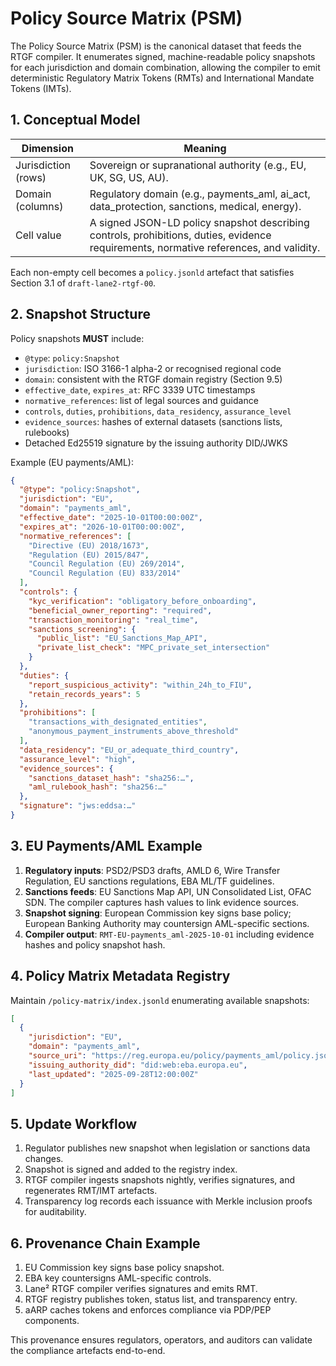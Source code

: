 # Policy Source Matrix (PSM)

The Policy Source Matrix (PSM) is the canonical dataset that feeds the RTGF compiler. It enumerates signed, machine-readable policy snapshots for each jurisdiction and domain combination, allowing the compiler to emit deterministic Regulatory Matrix Tokens (RMTs) and International Mandate Tokens (IMTs).

## 1. Conceptual Model

| Dimension | Meaning |
|-----------|---------|
| Jurisdiction (rows) | Sovereign or supranational authority (e.g., EU, UK, SG, US, AU). |
| Domain (columns) | Regulatory domain (e.g., payments_aml, ai_act, data_protection, sanctions, medical, energy). |
| Cell value | A signed JSON-LD policy snapshot describing controls, prohibitions, duties, evidence requirements, normative references, and validity. |

Each non-empty cell becomes a `policy.jsonld` artefact that satisfies Section 3.1 of `draft-lane2-rtgf-00`.

## 2. Snapshot Structure

Policy snapshots **MUST** include:
- `@type`: `policy:Snapshot`
- `jurisdiction`: ISO 3166-1 alpha-2 or recognised regional code
- `domain`: consistent with the RTGF domain registry (Section 9.5)
- `effective_date`, `expires_at`: RFC 3339 UTC timestamps
- `normative_references`: list of legal sources and guidance
- `controls`, `duties`, `prohibitions`, `data_residency`, `assurance_level`
- `evidence_sources`: hashes of external datasets (sanctions lists, rulebooks)
- Detached Ed25519 signature by the issuing authority DID/JWKS

Example (EU payments/AML):
```json
{
  "@type": "policy:Snapshot",
  "jurisdiction": "EU",
  "domain": "payments_aml",
  "effective_date": "2025-10-01T00:00:00Z",
  "expires_at": "2026-10-01T00:00:00Z",
  "normative_references": [
    "Directive (EU) 2018/1673",
    "Regulation (EU) 2015/847",
    "Council Regulation (EU) 269/2014",
    "Council Regulation (EU) 833/2014"
  ],
  "controls": {
    "kyc_verification": "obligatory_before_onboarding",
    "beneficial_owner_reporting": "required",
    "transaction_monitoring": "real_time",
    "sanctions_screening": {
      "public_list": "EU_Sanctions_Map_API",
      "private_list_check": "MPC_private_set_intersection"
    }
  },
  "duties": {
    "report_suspicious_activity": "within_24h_to_FIU",
    "retain_records_years": 5
  },
  "prohibitions": [
    "transactions_with_designated_entities",
    "anonymous_payment_instruments_above_threshold"
  ],
  "data_residency": "EU_or_adequate_third_country",
  "assurance_level": "high",
  "evidence_sources": {
    "sanctions_dataset_hash": "sha256:…",
    "aml_rulebook_hash": "sha256:…"
  },
  "signature": "jws:eddsa:…"
}
```

## 3. EU Payments/AML Example

1. **Regulatory inputs**: PSD2/PSD3 drafts, AMLD 6, Wire Transfer Regulation, EU sanctions regulations, EBA ML/TF guidelines.
2. **Sanctions feeds**: EU Sanctions Map API, UN Consolidated List, OFAC SDN. The compiler captures hash values to link evidence sources.
3. **Snapshot signing**: European Commission key signs base policy; European Banking Authority may countersign AML-specific sections.
4. **Compiler output**: `RMT-EU-payments_aml-2025-10-01` including evidence hashes and policy snapshot hash.

## 4. Policy Matrix Metadata Registry

Maintain `/policy-matrix/index.jsonld` enumerating available snapshots:
```json
[
  {
    "jurisdiction": "EU",
    "domain": "payments_aml",
    "source_uri": "https://reg.europa.eu/policy/payments_aml/policy.jsonld",
    "issuing_authority_did": "did:web:eba.europa.eu",
    "last_updated": "2025-09-28T12:00:00Z"
  }
]
```

## 5. Update Workflow

1. Regulator publishes new snapshot when legislation or sanctions data changes.
2. Snapshot is signed and added to the registry index.
3. RTGF compiler ingests snapshots nightly, verifies signatures, and regenerates RMT/IMT artefacts.
4. Transparency log records each issuance with Merkle inclusion proofs for auditability.

## 6. Provenance Chain Example

1. EU Commission key signs base policy snapshot.
2. EBA key countersigns AML-specific controls.
3. Lane² RTGF compiler verifies signatures and emits RMT.
4. RTGF registry publishes token, status list, and transparency entry.
5. aARP caches tokens and enforces compliance via PDP/PEP components.

This provenance ensures regulators, operators, and auditors can validate the compliance artefacts end-to-end.
